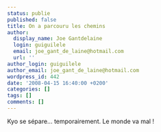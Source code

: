 ```yaml
---
status: publie
published: false
title: On a parcouru les chemins
author:
  display_name: Joe Gantdelaine
  login: guiguilele
  email: joe_gant_de_laine@hotmail.com
  url: ''
author_login: guiguilele
author_email: joe_gant_de_laine@hotmail.com
wordpress_id: 442
date: '2008-04-15 16:40:00 +0200'
categories: []
tags: []
comments: []
---
```

Kyo se sépare... temporairement. Le monde va mal !
